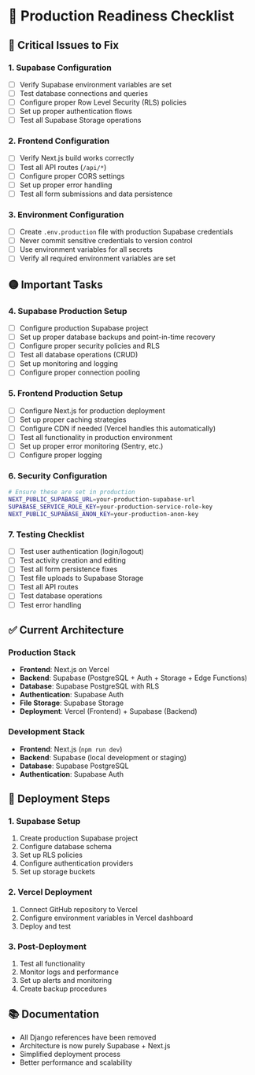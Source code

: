# 🚀 Production Readiness Checklist

## 🔴 Critical Issues to Fix

### 1. Supabase Configuration
- [ ] Verify Supabase environment variables are set
- [ ] Test database connections and queries
- [ ] Configure proper Row Level Security (RLS) policies
- [ ] Set up proper authentication flows
- [ ] Test all Supabase Storage operations

### 2. Frontend Configuration
- [ ] Verify Next.js build works correctly
- [ ] Test all API routes (`/api/*`)
- [ ] Configure proper CORS settings
- [ ] Set up proper error handling
- [ ] Test all form submissions and data persistence

### 3. Environment Configuration
- [ ] Create `.env.production` file with production Supabase credentials
- [ ] Never commit sensitive credentials to version control
- [ ] Use environment variables for all secrets
- [ ] Verify all required environment variables are set

## 🟡 Important Tasks

### 4. Supabase Production Setup
- [ ] Configure production Supabase project
- [ ] Set up proper database backups and point-in-time recovery
- [ ] Configure proper security policies and RLS
- [ ] Test all database operations (CRUD)
- [ ] Set up monitoring and logging
- [ ] Configure proper connection pooling

### 5. Frontend Production Setup
- [ ] Configure Next.js for production deployment
- [ ] Set up proper caching strategies
- [ ] Configure CDN if needed (Vercel handles this automatically)
- [ ] Test all functionality in production environment
- [ ] Set up proper error monitoring (Sentry, etc.)
- [ ] Configure proper logging

### 6. Security Configuration
```bash
# Ensure these are set in production
NEXT_PUBLIC_SUPABASE_URL=your-production-supabase-url
SUPABASE_SERVICE_ROLE_KEY=your-production-service-role-key
NEXT_PUBLIC_SUPABASE_ANON_KEY=your-production-anon-key
```

### 7. Testing Checklist
- [ ] Test user authentication (login/logout)
- [ ] Test activity creation and editing
- [ ] Test all form persistence fixes
- [ ] Test file uploads to Supabase Storage
- [ ] Test all API routes
- [ ] Test database operations
- [ ] Test error handling

## ✅ Current Architecture

### Production Stack
- **Frontend**: Next.js on Vercel
- **Backend**: Supabase (PostgreSQL + Auth + Storage + Edge Functions)
- **Database**: Supabase PostgreSQL with RLS
- **Authentication**: Supabase Auth
- **File Storage**: Supabase Storage
- **Deployment**: Vercel (Frontend) + Supabase (Backend)

### Development Stack
- **Frontend**: Next.js (`npm run dev`)
- **Backend**: Supabase (local development or staging)
- **Database**: Supabase PostgreSQL
- **Authentication**: Supabase Auth

## 🚀 Deployment Steps

### 1. Supabase Setup
1. Create production Supabase project
2. Configure database schema
3. Set up RLS policies
4. Configure authentication providers
5. Set up storage buckets

### 2. Vercel Deployment
1. Connect GitHub repository to Vercel
2. Configure environment variables in Vercel dashboard
3. Deploy and test

### 3. Post-Deployment
1. Test all functionality
2. Monitor logs and performance
3. Set up alerts and monitoring
4. Create backup procedures

## 📚 Documentation
- All Django references have been removed
- Architecture is now purely Supabase + Next.js
- Simplified deployment process
- Better performance and scalability
